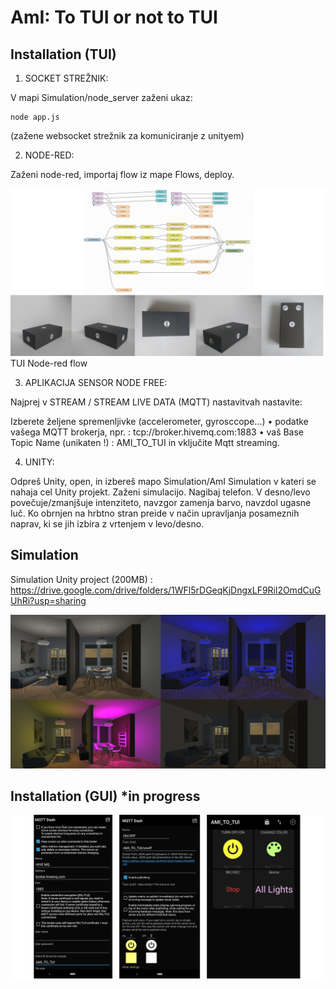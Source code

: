 # AmI: To TUI or not to TUI



## Installation (TUI) 

1. SOCKET STREŽNIK:

V mapi Simulation/node_server zaženi ukaz:

```
node app.js
```
(zažene websocket strežnik za komuniciranje z unityem)

2. NODE-RED:

Zaženi node-red, importaj flow iz mape Flows, deploy.

![Tui](https://github.com/timkriz/AmI/blob/main/Images/tui.png)
TUI Node-red flow

3. APLIKACIJA SENSOR NODE FREE:

Najprej v STREAM / STREAM LIVE DATA (MQTT) nastavitvah nastavite:

Izberete željene spremenljivke (accelerometer, gyrosccope...) 
• podatke vašega MQTT brokerja, npr. : tcp://broker.hivemq.com:1883
• vaš Base Topic Name (unikaten !) : AMI_TO_TUI
in vključite Mqtt streaming.

4. UNITY:

Odpreš Unity, open, in izbereš mapo Simulation/AmI Simulation v kateri se nahaja cel
Unity projekt.
Zaženi simulacijo. Nagibaj telefon. V desno/levo povečuje/zmanjšuje intenziteto,
navzgor zamenja barvo, navzdol ugasne luč. Ko obrnjen na hrbtno stran preide v način upravljanja posameznih naprav, ki se jih izbira z vrtenjem v levo/desno.

## Simulation

Simulation Unity project  (200MB) : https://drive.google.com/drive/folders/1WFl5rDGeqKjDngxLF9Ril2OmdCuGUhRi?usp=sharing

![Simulation](https://github.com/timkriz/AmI/blob/main/Images/simulation2.png)


## Installation (GUI) *in progress


![Gui part](https://github.com/timkriz/AmI/blob/main/Images/GUI_image.png)


